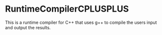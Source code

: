 # RuntimeCompilerCPLUSPLUS
This is a runtime compiler for C++ that uses g++ to compile the users input and output the results. 

